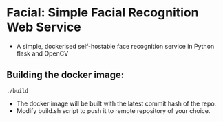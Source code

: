 # Facial: Simple Facial Recognition Web Service

* A simple, dockerised self-hostable face recognition service in Python flask and OpenCV

## Building the docker image:

```
./build
```

* The docker image will be built with the latest commit hash of the repo.
* Modify build.sh script to push it to remote repository of your choice.

